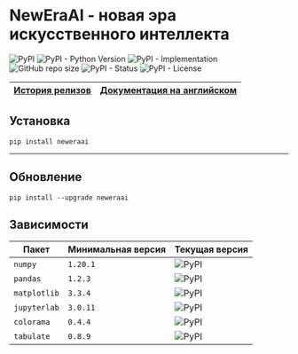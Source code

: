 # NewEraAI - новая эра искусственного интеллекта

![PyPI](https://img.shields.io/pypi/v/neweraai)
![PyPI - Python Version](https://img.shields.io/pypi/pyversions/neweraai)
![PyPI - Implementation](https://img.shields.io/pypi/implementation/neweraai)
![GitHub repo size](https://img.shields.io/github/repo-size/dmitryryumin/neweraai)
![PyPI - Status](https://img.shields.io/pypi/status/neweraai)
![PyPI - License](https://img.shields.io/pypi/l/neweraai)

| [История релизов](https://github.com/DmitryRyumin/NewEraAI/blob/main/NOTES_RU.md) | [Документация на английском](https://github.com/DmitryRyumin/NewEraAI) |
| --- | --- |

## Установка

```shell script
pip install neweraai
```

---

## Обновление

```shell script
pip install --upgrade neweraai
```

## Зависимости

| Пакет | Минимальная версия | Текущая версия |
| ----- | ------------------ | -------------- |
`numpy` | `1.20.1` | ![PyPI](https://img.shields.io/pypi/v/numpy) |
`pandas` | `1.2.3` | ![PyPI](https://img.shields.io/pypi/v/pandas) |
`matplotlib` | `3.3.4` | ![PyPI](https://img.shields.io/pypi/v/matplotlib) |
`jupyterlab` | `3.0.11` | ![PyPI](https://img.shields.io/pypi/v/jupyterlab) |
`colorama` | `0.4.4` | ![PyPI](https://img.shields.io/pypi/v/colorama) |
`tabulate` | `0.8.9` | ![PyPI](https://img.shields.io/pypi/v/tabulate) |